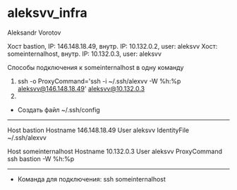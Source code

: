 # aleksvv_infra
Aleksandr Vorotov

Хост bastion, IP: 146.148.18.49, внутр. IP: 10.132.0.2, user: aleksvv
Хост: someinternalhost, внутр. IP: 10.132.0.3, user: aleksvv

Способы подключения к someinternalhost в одну команду
1. ssh -o ProxyCommand='ssh -i ~/.ssh/alexvv -W %h:%p aleksvv@146.148.18.49' aleksvv@10.132.0.3
2. 
- Создать файл ~/.ssh/config
_________________	
Host bastion
  Hostname 146.148.18.49
  User aleksvv
  IdentityFile ~/.ssh/alexvv

Host someinternalhost
  Hostname 10.132.0.3
  User aleksvv
  ProxyCommand ssh bastion -W %h:%p
_________________
- Команда для подключения: ssh someinternalhost
